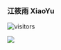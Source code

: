 ### 江筱雨 XiaoYu

![visitors](https://visitor-badge.glitch.me/badge?page_id=NetherXiaoYu&left_color=green&right_color=red)

![](https://github-readme-stats.vercel.app/api?username=NetherXiaoYu)
